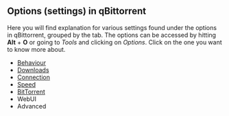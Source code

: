 ## Options (settings) in qBittorrent 
Here you will find explanation for various settings found under the options in qBittorrent, grouped by the tab. The options can be accessed by hitting **Alt** + **O** or going to _Tools_ and clicking on _Options_. Click on the one you want to know more about.

* [Behaviour](wiki/qBittorrent-Options/Behaviour)
* [Downloads](wiki/qBittorrent-Options/Downloads)
* [Connection](wiki/qBittorrent-Options/Connection)
* [Speed](wiki/qBittorrent-Options/Speed)
* [BitTorrent](wiki/qBittorrent-Options/BitTorrent)
* WebUI
* Advanced
